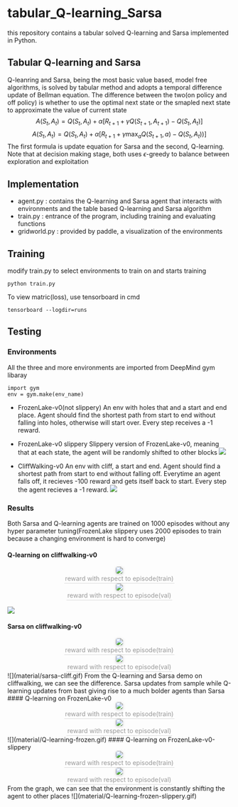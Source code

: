 # tabular_Q-learning_Sarsa
this repository contains a tabular solved Q-learning and Sarsa implemented in Python.
## Tabular Q-learning and Sarsa
Q-leanring and Sarsa, being the most basic value based, model free algorithms, is solved  by tabular method and adopts a temporal difference update of Bellman equation. The difference between the two(on policy and off policy) is whether to use the optimal next state or the smapled next state to approximate the value of current state
$$A(S_t, A_t) = Q(S_t, A_t) + \alpha [R_{t + 1} + \gamma Q(S_{t + 1}, A_{t + 1})- Q(S_t, A_t)]$$
$$A(S_t, A_t) = Q(S_t, A_t) + \alpha [R_{t + 1} + \gamma \max_a Q(S_{t + 1}, a) - Q(S_t, A_t))]$$
The first formula is update equation for Sarsa and the second, Q-learning. Note that at decision making stage, both uses $\epsilon$-greedy to balance between exploration and exploitation

## Implementation

- agent.py : contains the Q-learning and Sarsa agent that interacts with environments and the table based Q-learning and Sarsa algorithm
- train.py : entrance of the program, including training and evaluating functions
- gridworld.py : provided by paddle, a visualization of the environments

## Training 
modify train.py to select environments to train on and starts training

    python train.py

To view matric(loss), use tensorboard in cmd

    tensorboard --logdir=runs

## Testing
### Environments
All the three and more environments are imported from DeepMind gym libaray

    import gym
    env = gym.make(env_name)
- FrozenLake-v0(not slippery)
An env with holes that and a start and end place. Agent should find the shortest path from start to end without falling into holes, otherwise will start over. Every step receives a -1 reward.

- FrozenLake-v0 slippery
Slippery version of FrozenLake-v0, meaning that at each state, the agent will be randomly shifted to other blocks
![](material/FrozenLake.png)
- CliffWalking-v0
An env with cliff, a start and end. Agent should find a shortest path from start to end without falling off. Everytime an agent falls off, it recieves -100 reward and gets itself back to start. Every step the agent recieves a -1 reward. 
![](material/cliff.png)

### Results
Both Sarsa and Q-learning agents are trained on 1000 episodes without any hyper parameter tuning(FrozenLake slippery uses 2000 episodes to train because a changing environment is hard to converge)
#### Q-learning on cliffwalking-v0
<center>
    <img style="border-radius: 0.3125em;
    box-shadow: 0 2px 4px 0 rgba(34,36,38,.12),0 2px 10px 0 rgba(34,36,38,.08);" 
    src="material/Q-learning-CliffWalking-v0-train.svg">
    <br>
    <div style="color:orange; border-bottom: 1px solid #d9d9d9;
    display: inline-block;
    color: #999;
    padding: 2px;">reward with respect to episode(train)</div>
</center>
<center>
    <img style="border-radius: 0.3125em;
    box-shadow: 0 2px 4px 0 rgba(34,36,38,.12),0 2px 10px 0 rgba(34,36,38,.08);" 
    src="material/Q-learning-CliffWalking-v0-val.svg">
    <br>
    <div style="color:orange; border-bottom: 1px solid #d9d9d9;
    display: inline-block;
    color: #999;
    padding: 2px;">reward with respect to episode(val)</div>
</center>

![](material/Q-learning-cliff.gif)
#### Sarsa on cliffwalking-v0
<center>
    <img style="border-radius: 0.3125em;
    box-shadow: 0 2px 4px 0 rgba(34,36,38,.12),0 2px 10px 0 rgba(34,36,38,.08);" 
    src="material/sarsa-CliffWalking-v0-train.svg">
    <br>
    <div style="color:orange; border-bottom: 1px solid #d9d9d9;
    display: inline-block;
    color: #999;
    padding: 2px;">reward with respect to episode(train)</div>
</center>
<center>
    <img style="border-radius: 0.3125em;
    box-shadow: 0 2px 4px 0 rgba(34,36,38,.12),0 2px 10px 0 rgba(34,36,38,.08);" 
    src="material/sarsa-CliffWalking-v0-val.svg">
    <br>
    <div style="color:orange; border-bottom: 1px solid #d9d9d9;
    display: inline-block;
    color: #999;
    padding: 2px;">reward with respect to episode(val)</div>
</center>
![](material/sarsa-cliff.gif)
From the Q-learning and Sarsa demo on cliffwalking, we can see the difference. Sarsa updates from sample while Q-learning updates from bast giving rise to a much bolder agents than Sarsa
#### Q-learning on FrozenLake-v0
<center>
    <img style="border-radius: 0.3125em;
    box-shadow: 0 2px 4px 0 rgba(34,36,38,.12),0 2px 10px 0 rgba(34,36,38,.08);" 
    src="material/Q-learning-FrozenLake-v0-train.svg">
    <br>
    <div style="color:orange; border-bottom: 1px solid #d9d9d9;
    display: inline-block;
    color: #999;
    padding: 2px;">reward with respect to episode(train)</div>
</center>
<center>
    <img style="border-radius: 0.3125em;
    box-shadow: 0 2px 4px 0 rgba(34,36,38,.12),0 2px 10px 0 rgba(34,36,38,.08);" 
    src="material/Q-learning-FrozenLake-v0-val.svg">
    <br>
    <div style="color:orange; border-bottom: 1px solid #d9d9d9;
    display: inline-block;
    color: #999;
    padding: 2px;">reward with respect to episode(val)</div>
</center>
![](material/Q-learning-frozen.gif)
#### Q-learning on FrozenLake-v0-slippery
<center>
    <img style="border-radius: 0.3125em;
    box-shadow: 0 2px 4px 0 rgba(34,36,38,.12),0 2px 10px 0 rgba(34,36,38,.08);" 
    src="material/Q-learning-FrozenLake-v0-slippery-train.svg">
    <br>
    <div style="color:orange; border-bottom: 1px solid #d9d9d9;
    display: inline-block;
    color: #999;
    padding: 2px;">reward with respect to episode(train)</div>
</center>
<center>
    <img style="border-radius: 0.3125em;
    box-shadow: 0 2px 4px 0 rgba(34,36,38,.12),0 2px 10px 0 rgba(34,36,38,.08);" 
    src="material/Q-learning-FrozenLake-v0-slippery-val.svg">
    <br>
    <div style="color:orange; border-bottom: 1px solid #d9d9d9;
    display: inline-block;
    color: #999;
    padding: 2px;">reward with respect to episode(val)</div>
</center>
From the graph, we can see that the environment is constantly shifting the agent to other places
![](material/Q-learning-frozen-slippery.gif)










